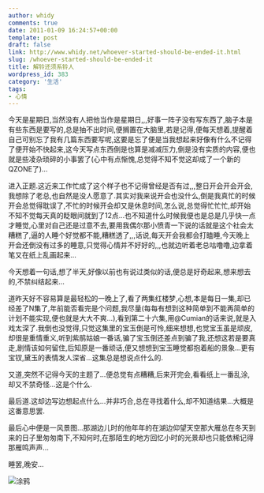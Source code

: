 ```yaml
---
author: whidy
comments: true
date: 2011-01-09 16:24:57+00:00
template: post
draft: false
link: http://www.whidy.net/whoever-started-should-be-ended-it.html
slug: /whoever-started-should-be-ended-it
title: 解铃还须系铃人
wordpress_id: 383
category: '生活'
tags:
- 心情
---
```


今天是星期日,当然没有人把他当作是星期日,,,好事一阵子没有写东西了,脑子本是有些东西是要写的,总是抽不出时间,便搁置在大脑里,若是记得,便每天想着,提醒着自己可别忘了我有几篇东西要写呢,这要是忘了便是当我想起来好像有什么不记得了便开始不快起来,这今天写点东西倒是也算是减减压力,倒是没有实质的内容,便也就是些凌杂琐碎的小事罢了(心中有点惭愧,总觉得不知不觉这却成了一个新的QZONE了)...

进入正题.这近来工作忙成了这个样子也不记得曾经是否有过,,,整日开会开会开会,我想除了老总,也自然是没人愿意了.其实对我来说开会也没什么,倒是我真忙的时候开会总觉得耽误了,不忙的时候开会却又是休息时间,怎么说,总觉得忙忙忙,却开始不知不觉每天真的眨眼间就到了12点...也不知道什么时候我便也是总是几乎快一点才睡觉,心里对自己还是过意不去,要用我偶尔那小愤青一下说的话就是这个社会太糟糕了,逼的人睡个好觉都不能,糟糕透了,,,话说,每天开会我都会打瞌睡,今天晚上开会还倒没有过多的睡意,只觉得心情并不好好的,,,也就边听着老总咕噜噜,边拿着笔又在纸上乱画起来...

今天想着一句话,想了半天,好像以前也有说过类似的话,便总是好奇起来,想来想去的,不禁纠结起来...

道昨天好不容易算是最轻松的一晚上了,看了两集红楼梦,心想,本是每日一集,却已经差了N集了,年前能否看完是个问题,我尽量(每每有想到这种简单到不能再简单的计划不能实现,便也就是大大不爽...),看到第二十六集,用@Cumian的话来说,就是入戏太深了.我倒也没觉得,只觉这集里的宝玉倒是可怜,细来想想,也觉宝玉虽是顽皮,却很是重情重义,听到紫鹃姑娘一番话,骗了宝玉倒还差点到骗了我,还想这若是要真走,剧情该如何留住,后知原是一番顽话,便又想想到宝玉睡觉都抱着船的景象...更有宝钗,黛玉的表情发人深省...这集总是想说点什么的.

又道,突然不记得今天的主题了...便总觉有点糟糟,后来开完会,看看纸上一番乱涂,却又不禁奇怪...这是个什么.

最后道.这却边写边想起点什么...并非巧合,总在寻找着什么,却不知道结果...大概是这番意思罢.

最后心中便是一风景图...那湖边儿时的他年年的在湖边仰望天空那大雁总在冬天到来的日子里匆匆南下,不知何时,在那陌生的地方回忆小时的光景却也只能依稀记得那雁鸣声声...

睡罢,晚安...

![涂鸦](https://www.whidy.net/wp-content/uploads/2011/01/IMG_20110109_210853-375x500.jpg)
